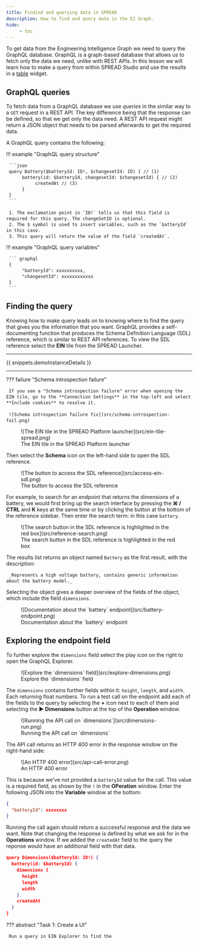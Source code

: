 ```yaml
---
title: Findind and querying data in SPREAD
description: How to find and query data in the EI Graph.
hide:
     - toc
---
```


To get data from the Engineering Intelligence Graph we need to query the GraphQL database. GraphQL is a graph-based database that allows us to fetch only the data we need, unlike with REST APIs. In this lesson we will learn how to make a query from within SPREAD Studio and use the results in a [table](#) widget.

## GraphQL queries

To fetch data from a GraphQL database we use _queries_ in the similar way to a `GET` request in a REST API. The key difference being that the response can be defined, so that we get only the data need. A REST API request might return a JSON object that needs to be parsed afterwards to get the required data.

A GraphQL query contains the following:

<div class='grid' markdown>

!!! example "GraphQL query structure"

     ```json 
     query Battery($batteryId: ID!, $changesetId: ID) { // (1)
          battery(id: $batteryId, changesetId: $changesetId) { // (2)  
               createdAt // (3)
          }
     }
     ```

     1. The exclamation point in `ID!` tells us that this field is required for this query. The changeSetID is optional.
     2. The $ symbol is used to insert variables, such as the `batteryId` in this case.
     3. This query will return the value of the field `createdAt`.

!!! example "GraphQL query variables"

     ``` graphql
     {
          "batteryId": xxxxxxxxxx,
          "changesetId": xxxxxxxxxxxx
     }
     ```
</div>

## Finding the query

Knowing how to make query leads on to knowing where to find the query that gives you the information that you want. GraphQL provides a self-documenting function that produces the Schema Definition Language (SDL) reference, which is similar to REST API references. To view the SDL reference select the **EIN** tile from the SPREAD Launcher.

---

{{ snippets.demoInstanceDetails }}

---

??? failure "Schema introspection failure"

     If you see a "Schema introspection failure" error when opening the EIN tile, go to the **Connection Settings** in the top-left and select **Include cookies** to resolve it.

     ![Schema introspection failure fix](src/schema-introspection-fail.png)

<figure markdown="span">
     ![The EIN tile in the SPREAD Platform launcher](src/ein-tile-spread.png)
     <figcaption>The EIN tile in the SPREAD Platform launcher</figcaption>
</figure>

Then select the **Schema** icon on the left-hand side to open the SDL reference.

<figure markdown="span">
     ![The button to access the SDL reference](src/access-ein-sdl.png)
     <figcaption>The button to access the SDL reference</figcaption>
</figure>

For example, to search for an endpoint that returns the dimensions of a battery, we would first bring up the search interface by pressing the **⌘ / CTRL** and **K** keys at the same time or by clicking the button at the bottom of the reference sidebar. Then enter the search term: in this case `battery`.

<figure markdown="span">
     ![The search button in the SDL reference is highlighted in the red box](src/reference-search.png)
     <figcaption>The search button in the SDL reference is highlighted in the red box</figcaption>
</figure>

The results list returns an object named `Battery` as the first result, with the description:

     _Represents a high voltage battery, contains generic information about the battery model._

Selecting the object gives a deeper overview of the fields of the object, which include the field `dimensions`.

<figure markdown="span">
     ![Documentation about the `battery` endpoint](src/battery-endpoint.png)
     <figcaption>Documentation about the `battery` endpoint</figcaption>
</figure>

## Exploring the endpoint field

To further explore the `dimensions` field select the play icon on the right to open the GraphQL Explorer.

<figure markdown="span">
     ![Explore the `dimensions` field](src/explore-dimensions.png)
     <figcaption>Explore the `dimensions` field</figcaption>
</figure>

The `dimensions` contains further fields within it: `height`, `length`, and `width`. Each returning float numbers. To run a test call on the endpoint add each of the fields to the query by selecting the **+** icon next to each of them and selecting the **▶️ Dimensions** button at the top of the **Operation** window.

<figure markdown="span">
     ![Running the API call on `dimensions`](src/dimensions-run.png)
     <figcaption>Running the API call on `dimensions`</figcaption>
</figure>

The API call returns an HTTP 400 error in the response window on the right-hand side:

<figure markdown="span">
     ![An HTTP 400 error](src/api-call-error.png)
     <figcaption>An HTTP 400 error</figcaption>
</figure>

This is because we've not provided a `batteryId` value for the call. This value is a required field, as shown by the `!` in the **OPeration** window. Enter the following JSON into the **Variable** window at the bottom:

```json
{
  "batteryId": xxxxxxxx
}
```

Running the call again should return a successful response and the data we want. Note that changing the response is defined by what we ask for in the **Operations** window. If we added the `createdAt` field to the query the reponse would have an additional field with that data.

```json title="Adding the createdAt field to the query"
query Dimensions($batteryId: ID!) {
  battery(id: $batteryId) {
    dimensions {
      height
      length
      width
    }
    createdAt 
  }
}
```

??? abstract "Task 1: Create a UI"

     Run a query in EIN Explorer to find the 